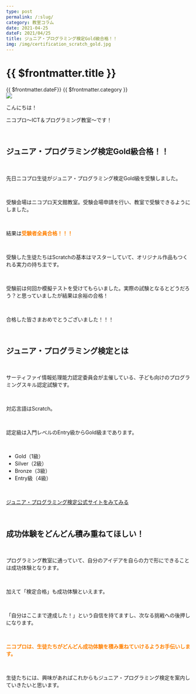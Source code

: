 ```yaml
---
type: post
permalink: /:slug/
category: 教室コラム
date: 2021-04-25
dateF: 2021/04/25
title: ジュニア・プログラミング検定Gold級合格！！
img: /img/certification_scratch_gold.jpg
---
```


# {{ $frontmatter.title }}

<div>
<span class="post-date">{{ $frontmatter.dateF}}</span>
<span class="post-category">{{ $frontmatter.category }}</span>
</div>

<img class="post-in-image" src="/img/certification_scratch_gold.jpg"/>

こんにちは！

ニコプロ～ICT＆プログラミング教室～です！

<br>

## ジュニア・プログラミング検定Gold級合格！！
<br>

先日ニコプロ生徒がジュニア・プログラミング検定Gold級を受験しました。

<br>

受験会場はニコプロ天文館教室。受験会場申請を行い、教室で受験できるようにしました。

<br>

結果は<font color="#ff8000">**受験者全員合格！！！**</font>

<br>

受験した生徒たちはScratchの基本はマスターしていて、オリジナル作品もつくれる実力の持ち主です。

<br>

受験前は何回か模擬テストを受けてもらいました。実際の試験となるとどうだろう？と思っていましたが結果は余裕の合格！

<br>

合格した皆さまおめでとうございました！！！

<br>

## ジュニア・プログラミング検定とは
<br>

サーティファイ情報処理能力認定委員会が主催している、子ども向けのプログラミングスキル認定試験です。

<br>

対応言語はScratch。

<br>

認定級は入門レベルのEntry級からGold級まであります。

<br>

- Gold（1級）
- Silver（2級）
- Bronze（3級）
- Entry級（4級）

<br>

<a href="https://www.sikaku.gr.jp/js/ks/" target="_blank" class="btn">ジュニア・プログラミング検定公式サイトをみてみる</a>

<br>

## 成功体験をどんどん積み重ねてほしい！
<br>

プログラミング教室に通っていて、自分のアイデアを自らの力で形にできることは成功体験となります。

<br>

加えて「検定合格」も成功体験といえます。

<br>

「自分はここまで達成した！」という自信を持てますし、次なる挑戦への後押しになります。

<br>

<font color="#ff8000">**ニコプロは、生徒たちがどんどん成功体験を積み重ねていけるようお手伝いします。**</font>

<br>

生徒たちには、興味があればこれからもジュニア・プログラミング検定を案内していきたいと思います。

